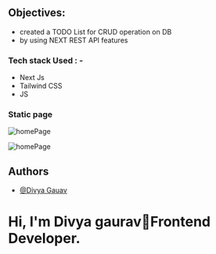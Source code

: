 

 ## Objectives:
  - created a TODO List for CRUD operation on DB
  - by using NEXT REST API features



### Tech stack Used : -
  - Next Js 
  -  Tailwind CSS
  - JS  

### Static page


![homePage](https://res.cloudinary.com/ecom-next/image/upload/v1700779436/projectimg/gqxksst0okphbggpbjr1.png)


![homePage](https://res.cloudinary.com/ecom-next/image/upload/v1700779437/projectimg/fhiwgkqvccbxzcbdzszr.png)



## Authors

- [@Divya Gauav]( https://divyagaurav.netlify.app/ )


# Hi, I'm Divya gaurav👋Frontend Developer.
